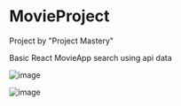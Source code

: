 # MovieProject

Project by "Project Mastery"


Basic React MovieApp search using api data

![image](https://user-images.githubusercontent.com/59355764/226337053-4870b643-a12e-4a3c-b948-2a8fb619e5e6.png)


![image](https://user-images.githubusercontent.com/59355764/226336874-4bb49452-342c-4d3c-bf04-c4460d38caf8.png)
